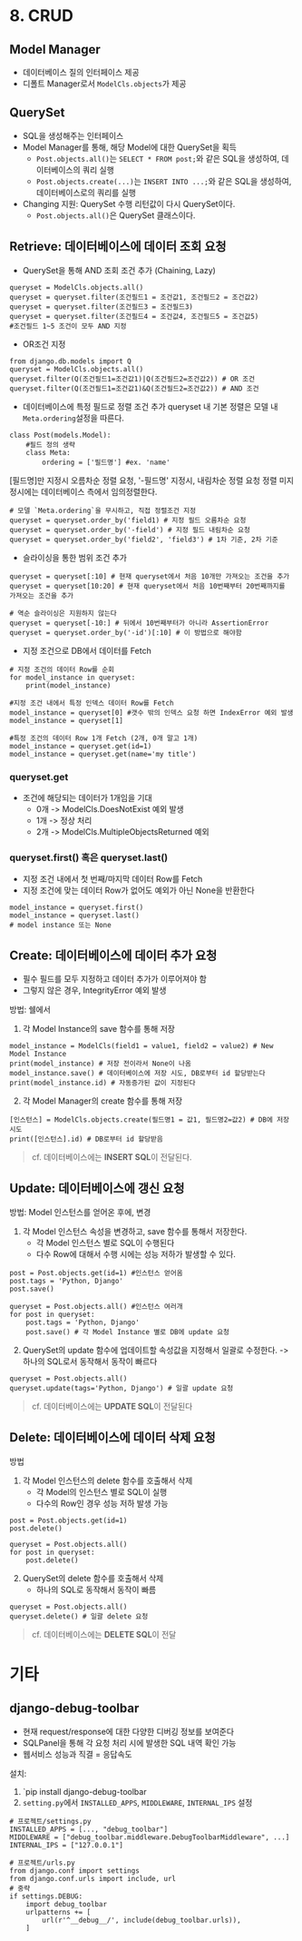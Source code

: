 # 8. CRUD

## Model Manager
- 데이터베이스 질의 인터페이스 제공
- 디폴트 Manager로서 `ModelCls.objects`가 제공


## QuerySet
- SQL을 생성해주는 인터페이스
- Model Manager를 통해, 해당 Model에 대한 QuerySet을 획득
	* `Post.objects.all()`는 `SELECT * FROM post;`와 같은 SQL을 생성하여, 데이터베이스의 쿼리 실행
	* `Post.objects.create(...)`는 `INSERT INTO ...;`와 같은 SQL을 생성하여, 데이터베이스로의 쿼리를 실행
- Changing 지원: QuerySet 수행 리턴값이 다시 QuerySet이다.
	* `Post.objects.all()`은 QuerySet 클래스이다.

## Retrieve: 데이터베이스에 데이터 조회 요청
- QuerySet을 통해 AND 조회 조건 추가 (Chaining, Lazy)
```
queryset = ModelCls.objects.all()
queryset = queryset.filter(조건필드1 = 조건값1, 조건필드2 = 조건값2)
queryset = queryset.filter(조건필드3 = 조건필드3)
queryset = queryset.filter(조건필드4 = 조건값4, 조건필드5 = 조건값5)
#조건필드 1~5 조건이 모두 AND 지정
```

- OR조건 지정
```
from django.db.models import Q
queryset = ModelCls.objects.all()
queryset.filter(Q(조건필드1=조건값1)|Q(조건필드2=조건값2)) # OR 조건
queryset.filter(Q(조건필드1=조건값1)&Q(조건필드2=조건값2)) # AND 조건
```

- 데이터베이스에 특정 필드로 정렬 조건 추가
queryset 내 기본 정렬은 모델 내 `Meta.ordering`설정을 따른다.
```
class Post(models.Model):
	#필드 정의 생략
    class Meta:
    	ordering = ['필드명'] #ex. 'name'
```

[필드명]만 지정시 오름차순 정렬 요청, '-필드명' 지정시, 내림차순 정렬 요청
정렬 미지정시에는 데이터베이스 측에서 임의정렬한다.

```
# 모델 `Meta.ordering`을 무시하고, 직접 정렬조건 지정
queryset = queryset.order_by('field1) # 지정 필드 오름차순 요청
queryset = queryset.order_by('-field') # 지정 필드 내림차순 요청
queryset = queryset.order_by('field2', 'field3') # 1차 기준, 2차 기준
```

- 슬라이싱을 통한 범위 조건 추가
```
queryset = queryset[:10] # 현재 queryset에서 처음 10개만 가져오는 조건을 추가
queryset = queryset[10:20] # 현재 queryset에서 처음 10번째부터 20번째까지를 가져오는 조건을 추가
```
```
# 역순 슬라이싱은 지원하지 않는다
queryset = queryset[-10:] # 뒤에서 10번째부터가 아니라 AssertionError
queryset = queryset.order_by('-id')[:10] # 이 방법으로 해야함
```

- 지정 조건으로 DB에서 데이터를 Fetch
```
# 지정 조건의 데이터 Row를 순회
for model_instance in queryset:
	print(model_instance)
```
```
#지정 조건 내에서 특정 인덱스 데이터 Row를 Fetch
model_instance = queryset[0] #갯수 밖의 인덱스 요청 하면 IndexError 예외 발생
model_instance = queryset[1]
```
```
#특정 조건의 데이터 Row 1개 Fetch (2개, 0개 말고 1개)
model_instance = queryset.get(id=1)
model_instance = queryset.get(name='my title')
```

### queryset.get
* 조건에 해당되는 데이터가 1개임을 기대
	* 0개 -> ModelCls.DoesNotExist 예외 발생
	* 1개 -> 정상 처리
	* 2개 -> ModelCls.MultipleObjectsReturned 예외

### queryset.first() 혹은 queryset.last()
* 지정 조건 내에서 첫 번째/마지막 데이터 Row를 Fetch
* 지정 조건에 맞는 데이터 Row가 없어도 예외가 아닌 None을 반환한다
```
model_instance = queryset.first()
model_instance = queryset.last()
# model instance 또는 None
```

## Create: 데이터베이스에 데이터 추가 요청
- 필수 필드를 모두 지정하고 데이터 추가가 이루어져야 함
- 그렇지 않은 경우, IntegrityError 예외 발생

방법: 쉘에서
1. 각 Model Instance의 save 함수를 통해 저장
```
model_instance = ModelCls(field1 = value1, field2 = value2) # New Model Instance
print(model_instance) # 저장 전이라서 None이 나옴
model_instance.save() # 데이터베이스에 저장 시도, DB로부터 id 할당받는다
print(model_instance.id) # 자동증가된 값이 지정된다
```

2. 각 Model Manager의 create 함수를 통해 저장
```
[인스턴스] = ModelCls.objects.create(필드명1 = 값1, 필드명2=값2) # DB에 저장 시도
print([인스턴스].id) # DB로부터 id 할당받음
```

> cf. 데이터베이스에는 **INSERT SQL**이 전달된다.

## Update: 데이터베이스에 갱신 요청
방법: Model 인스턴스를 얻어온 후에, 변경
1. 각 Model 인스턴스 속성을 변경하고, save 함수를 통해서 저장한다.
	- 각 Model 인스턴스 별로 SQL이 수행된다
	- 다수 Row에 대해서 수행 시에는 성능 저하가 발생할 수 있다.

```
post = Post.objects.get(id=1) #인스턴스 얻어옴
post.tags = 'Python, Django'
post.save()
```
```
queryset = Post.objects.all() #인스턴스 여러개
for post in queryset:
	post.tags = 'Python, Django'
    post.save() # 각 Model Instance 별로 DB에 update 요청
```
2. QuerySet의 update 함수에 업데이트할 속성값을 지정해서 일괄로 수정한다. -> 하나의 SQL로서 동작해서 동작이 빠르다
```
queryset = Post.objects.all()
queryset.update(tags='Python, Django') # 일괄 update 요청
```

> cf. 데이터베이스에는 **UPDATE SQL**이 전달된다

## Delete: 데이터베이스에 데이터 삭제 요청

방법

1. 각 Model 인스턴스의 delete 함수를 호출해서 삭제
	* 각 Model의 인스턴스 별로 SQL이 실행
	* 다수의 Row인 경우 성능 저하 발생 가능

```
post = Post.objects.get(id=1)
post.delete()
```
```
queryset = Post.objects.all()
for post in queryset:
	post.delete()
```

2. QuerySet의 delete 함수를 호출해서 삭제
	* 하나의 SQL로 동작해서 동작이 빠름

```
queryset = Post.objects.all()
queryset.delete() # 일괄 delete 요청
```

> cf. 데이터베이스에는 **DELETE SQL**이 전달

# 기타

## django-debug-toolbar
- 현재 request/response에 대한 다양한 디버깅 정보를 보여준다
- SQLPanel을 통해 각 요청 처리 시에 발생한 SQL 내역 확인 가능
- 웹서비스 성능과 직결 = 응답속도

설치:
1. `pip install django-debug-toolbar
2. `setting.py`에서 `INSTALLED_APPS`, `MIDDLEWARE`, `INTERNAL_IPS` 설정

```
# 프로젝트/settings.py
INSTALLED_APPS = [..., "debug_toolbar"]
MIDDLEWARE = ["debug_toolbar.middleware.DebugToolbarMiddleware", ...]
INTERNAL_IPS = ["127.0.0.1"]
```
```
# 프로젝트/urls.py
from django.conf import settings
from django.conf.urls import include, url
# 중략
if settings.DEBUG:
	import debug_toolbar
	urlpatterns += [
		url(r'^__debug__/', include(debug_toolbar.urls)),
	]
```